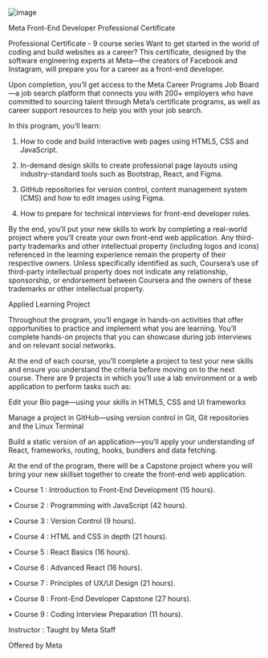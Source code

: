 ![image](https://github.com/im-su-rya/Meta_Front_End_Developer_Professional_Certificate/assets/113600607/955507f8-9c38-4083-bf39-f759433922e2)

Meta Front-End Developer Professional Certificate

Professional Certificate - 9 course series
Want to get started in the world of coding and build websites as a career? This certificate, designed by the software engineering experts at Meta—the creators of Facebook and Instagram, will prepare you for a career as a front-end developer.

Upon completion, you’ll get access to the Meta Career Programs Job Board—a job search platform that connects you with 200+ employers who have committed to sourcing talent through Meta’s certificate programs, as well as career support resources to help you with your job search. 

In this program, you’ll learn: 

1) How to code and build interactive web pages using HTML5, CSS and JavaScript. 

2) In-demand design skills to create professional page layouts using industry-standard tools such as Bootstrap, React, and Figma. 

3) GitHub repositories for version control, content management system (CMS) and how to edit images using Figma. 

4) How to prepare for technical interviews for front-end developer roles.

By the end, you’ll put your new skills to work by completing a real-world project where you’ll create your own front-end web application. Any third-party trademarks and other intellectual property (including logos and icons) referenced in the learning experience remain the property of their respective owners. Unless specifically identified as such, Coursera’s use of third-party intellectual property does not indicate any relationship, sponsorship, or endorsement between Coursera and the owners of these trademarks or other intellectual property.

Applied Learning Project

Throughout the program, you’ll engage in hands-on activities that offer opportunities to practice and implement what you are learning. You’ll complete hands-on projects that you can showcase during job interviews and on relevant social networks.

At the end of each course, you’ll complete a project to test your new skills and ensure you understand the criteria before moving on to the next course. There are 9 projects in which you’ll use a lab environment or a web application to perform tasks such as:  

Edit your Bio page—using your skills in HTML5, CSS and UI frameworks

Manage a project in GitHub—using version control in Git, Git repositories and the Linux Terminal 

Build a static version of an application—you’ll apply your understanding of React, frameworks, routing, hooks, bundlers and data fetching. 

At the end of the program, there will be a Capstone project where you will bring your new skillset together to create the front-end web application.

• Course 1 : Introduction to Front-End Development (15 hours).

• Course 2 : Programming with JavaScript (42 hours).

• Course 3 : Version Control (9 hours).

• Course 4 : HTML and CSS in depth (21 hours).

• Course 5 : React Basics (16 hours).

• Course 6 : Advanced React (16 hours).

• Course 7 : Principles of UX/UI Design (21 hours).

• Course 8 : Front-End Developer Capstone (27 hours).

• Course 9 : Coding Interview Preparation (11 hours).

Instructor : Taught by Meta Staff

Offered by Meta
